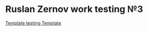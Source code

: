 # Ruslan Zernov work testing №3

[Template testing Template](https://ruslanzernov.github.io/bizblog.local/index.html "Описание")
